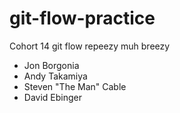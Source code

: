 # git-flow-practice
Cohort 14 git flow repeezy muh breezy

- Jon Borgonia
- Andy Takamiya
- Steven "The Man" Cable
- David Ebinger
